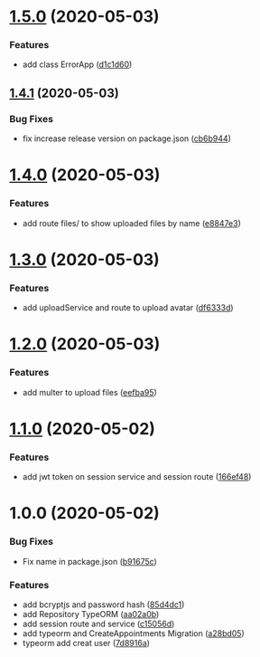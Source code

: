 # [1.5.0](https://github.com/almerindo/rocketseat-gobarber/compare/v1.4.1...v1.5.0) (2020-05-03)


### Features

* add class ErrorApp ([d1c1d60](https://github.com/almerindo/rocketseat-gobarber/commit/d1c1d606988a91719112e7ad81b0c782e294520f))

## [1.4.1](https://github.com/almerindo/rocketseat-gobarber/compare/v1.4.0...v1.4.1) (2020-05-03)


### Bug Fixes

* fix increase release version on package.json ([cb6b944](https://github.com/almerindo/rocketseat-gobarber/commit/cb6b944dbe0d969dc9974433dd2d7dc14316ba7a))

# [1.4.0](https://github.com/almerindo/rocketseat-gobarber/compare/v1.3.0...v1.4.0) (2020-05-03)


### Features

* add route files/  to show uploaded files by name ([e8847e3](https://github.com/almerindo/rocketseat-gobarber/commit/e8847e3a5a1ba56002d17db8860d89c910db9d08))

# [1.3.0](https://github.com/almerindo/rocketseat-gobarber/compare/v1.2.0...v1.3.0) (2020-05-03)


### Features

* add uploadService and route to upload avatar ([df6333d](https://github.com/almerindo/rocketseat-gobarber/commit/df6333d2998a42dca8d92df8233b4d02613bcdb2))

# [1.2.0](https://github.com/almerindo/rocketseat-gobarber/compare/v1.1.0...v1.2.0) (2020-05-03)


### Features

* add multer to upload files ([eefba95](https://github.com/almerindo/rocketseat-gobarber/commit/eefba95fe7c62adeea80471cca366531d9bdd4d0))

# [1.1.0](https://github.com/almerindo/rocketseat-gobarber/compare/v1.0.0...v1.1.0) (2020-05-02)


### Features

* add jwt token on session service and session route ([166ef48](https://github.com/almerindo/rocketseat-gobarber/commit/166ef48cbd03843736d6221344ed3527d0dc4176))

# 1.0.0 (2020-05-02)


### Bug Fixes

* Fix name in package.json ([b91675c](https://github.com/almerindo/rocketseat-gobarber/commit/b91675ce98189122e87c709ed35cfaaa0e74da9d))


### Features

* add bcryptjs and password hash ([85d4dc1](https://github.com/almerindo/rocketseat-gobarber/commit/85d4dc113e0e26eedfdf7a92922e7a41d2911723))
* add Repository TypeORM ([aa02a0b](https://github.com/almerindo/rocketseat-gobarber/commit/aa02a0beabfa32c515bc3b6d0c7b5e370b814a64))
* add session route and service ([c15056d](https://github.com/almerindo/rocketseat-gobarber/commit/c15056d386fd9e5ba8e7ba8f95ed28fe97d631a3))
* add typeorm and CreateAppointments Migration ([a28bd05](https://github.com/almerindo/rocketseat-gobarber/commit/a28bd053c27e25ea214d6e899e4bfb14ab7795ed))
* typeorm add creat user ([7d8916a](https://github.com/almerindo/rocketseat-gobarber/commit/7d8916af84ba87ff21319c6397eb8c6ac3b9b4f4))
